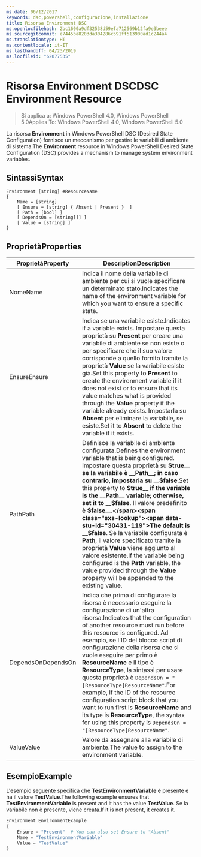 ```yaml
---
ms.date: 06/12/2017
keywords: dsc,powershell,configurazione,installazione
title: Risorsa Environment DSC
ms.openlocfilehash: 2bc1600a9df32538d59efa712569b12fa9e3beee
ms.sourcegitcommit: e7445ba8203da304286c591ff513900ad1c244a4
ms.translationtype: HT
ms.contentlocale: it-IT
ms.lasthandoff: 04/23/2019
ms.locfileid: "62077535"
---
```

# <a name="dsc-environment-resource"></a><span data-ttu-id="30431-103">Risorsa Environment DSC</span><span class="sxs-lookup"><span data-stu-id="30431-103">DSC Environment Resource</span></span>

> <span data-ttu-id="30431-104">Si applica a: Windows PowerShell 4.0, Windows PowerShell 5.0</span><span class="sxs-lookup"><span data-stu-id="30431-104">Applies To: Windows PowerShell 4.0, Windows PowerShell 5.0</span></span>

<span data-ttu-id="30431-105">La risorsa __Environment__ in Windows PowerShell DSC (Desired State Configuration) fornisce un meccanismo per gestire le variabili di ambiente di sistema.</span><span class="sxs-lookup"><span data-stu-id="30431-105">The __Environment__ resource in Windows PowerShell Desired State Configuration (DSC) provides a mechanism to manage system environment variables.</span></span>

## <a name="syntax"></a><span data-ttu-id="30431-106">Sintassi</span><span class="sxs-lookup"><span data-stu-id="30431-106">Syntax</span></span>
``` mof
Environment [string] #ResourceName
{
    Name = [string]
    [ Ensure = [string] { Absent | Present }  ]
    [ Path = [bool] ]
    [ DependsOn = [string[]] ]
    [ Value = [string] ]
}
```

## <a name="properties"></a><span data-ttu-id="30431-107">Proprietà</span><span class="sxs-lookup"><span data-stu-id="30431-107">Properties</span></span>

|  <span data-ttu-id="30431-108">Proprietà</span><span class="sxs-lookup"><span data-stu-id="30431-108">Property</span></span>  |  <span data-ttu-id="30431-109">Description</span><span class="sxs-lookup"><span data-stu-id="30431-109">Description</span></span>   |
|---|---|
| <span data-ttu-id="30431-110">Nome</span><span class="sxs-lookup"><span data-stu-id="30431-110">Name</span></span>| <span data-ttu-id="30431-111">Indica il nome della variabile di ambiente per cui si vuole specificare un determinato stato.</span><span class="sxs-lookup"><span data-stu-id="30431-111">Indicates the name of the environment variable for which you want to ensure a specific state.</span></span>|
| <span data-ttu-id="30431-112">Ensure</span><span class="sxs-lookup"><span data-stu-id="30431-112">Ensure</span></span>| <span data-ttu-id="30431-113">Indica se una variabile esiste.</span><span class="sxs-lookup"><span data-stu-id="30431-113">Indicates if a variable exists.</span></span> <span data-ttu-id="30431-114">Impostare questa proprietà su __Present__ per creare una variabile di ambiente se non esiste o per specificare che il suo valore corrisponde a quello fornito tramite la proprietà __Value__ se la variabile esiste già.</span><span class="sxs-lookup"><span data-stu-id="30431-114">Set this property to __Present__ to create the environment variable if it does not exist or to ensure that its value matches what is provided through the __Value__ property if the variable already exists.</span></span> <span data-ttu-id="30431-115">Impostarla su __Absent__ per eliminare la variabile, se esiste.</span><span class="sxs-lookup"><span data-stu-id="30431-115">Set it to __Absent__ to delete the variable if it exists.</span></span>|
| <span data-ttu-id="30431-116">Path</span><span class="sxs-lookup"><span data-stu-id="30431-116">Path</span></span>| <span data-ttu-id="30431-117">Definisce la variabile di ambiente configurata.</span><span class="sxs-lookup"><span data-stu-id="30431-117">Defines the environment variable that is being configured.</span></span> <span data-ttu-id="30431-118">Impostare questa proprietà su __$true__ se la variabile è __Path__; in caso contrario, impostarla su __$false__.</span><span class="sxs-lookup"><span data-stu-id="30431-118">Set this property to __$true__ if the variable is the __Path__ variable; otherwise, set it to __$false__.</span></span> <span data-ttu-id="30431-119">Il valore predefinito è __$false__.</span><span class="sxs-lookup"><span data-stu-id="30431-119">The default is __$false__.</span></span> <span data-ttu-id="30431-120">Se la variabile configurata è __Path__, il valore specificato tramite la proprietà __Value__ viene aggiunto al valore esistente.</span><span class="sxs-lookup"><span data-stu-id="30431-120">If the variable being configured is the __Path__ variable, the value provided through the __Value__ property will be appended to the existing value.</span></span>|
| <span data-ttu-id="30431-121">DependsOn</span><span class="sxs-lookup"><span data-stu-id="30431-121">DependsOn</span></span> | <span data-ttu-id="30431-122">Indica che prima di configurare la risorsa è necessario eseguire la configurazione di un'altra risorsa.</span><span class="sxs-lookup"><span data-stu-id="30431-122">Indicates that the configuration of another resource must run before this resource is configured.</span></span> <span data-ttu-id="30431-123">Ad esempio, se l'ID del blocco script di configurazione della risorsa che si vuole eseguire per primo è __ResourceName__ e il tipo è __ResourceType__, la sintassi per usare questa proprietà è `DependsOn = "[ResourceType]ResourceName"`.</span><span class="sxs-lookup"><span data-stu-id="30431-123">For example, if the ID of the resource configuration script block that you want to run first is __ResourceName__ and its type is __ResourceType__, the syntax for using this property is `DependsOn = "[ResourceType]ResourceName"`.</span></span>|
| <span data-ttu-id="30431-124">Value</span><span class="sxs-lookup"><span data-stu-id="30431-124">Value</span></span>| <span data-ttu-id="30431-125">Valore da assegnare alla variabile di ambiente.</span><span class="sxs-lookup"><span data-stu-id="30431-125">The value to assign to the environment variable.</span></span>|

## <a name="example"></a><span data-ttu-id="30431-126">Esempio</span><span class="sxs-lookup"><span data-stu-id="30431-126">Example</span></span>

<span data-ttu-id="30431-127">L'esempio seguente specifica che __TestEnvironmentVariable__ è presente e ha il valore __TestValue__.</span><span class="sxs-lookup"><span data-stu-id="30431-127">The following example ensures that __TestEnvironmentVariable__ is present and it has the value __TestValue__.</span></span> <span data-ttu-id="30431-128">Se la variabile non è presente, viene creata.</span><span class="sxs-lookup"><span data-stu-id="30431-128">If it is not present, it creates it.</span></span>

```powershell
Environment EnvironmentExample
{
    Ensure = "Present"  # You can also set Ensure to "Absent"
    Name = "TestEnvironmentVariable"
    Value = "TestValue"
}
```